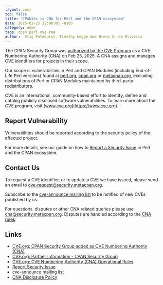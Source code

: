 ```yaml
---
layout: post
toc: false
title: "CPANSec is CNA for Perl and the CPAN ecosystem"
date: 2025-02-25 22:00:00 +0100
category: news
tags: cpan perl cve cna
author:  Stig Palmquist, Timothy Legge and Breno G. de Oliveira
---
```


The CPAN Security Group was [authorized by the CVE Program](https://www.cve.org/Media/News/item/news/2025/02/25/CPAN-Security-Group-Added-as-CNA) as a CVE Numbering Authority (CNA) on Feb 25, 2025. A CNA assigns and manages CVE identifiers for projects in their scope.

Our scope is vulnerabilities in Perl and CPAN Modules (including End-of-Life Perl versions) found at [perl.org](https://perl.org/), [cpan.org](https://cpan.org/) or [metacpan.org](https://metacpan.org/), excluding distributions of Perl or CPAN Modules maintained by third-party redistributors.

CVE is an international, community-based effort to identify, define and catalog publicly disclosed software vulnerabilities. To learn more about the CVE program, visit [www.cve.org](https://www.cve.org).

## Report Vulnerability

Vulnerabilities should be reported according to the security policy of the affected project.

For more details, see our guide on how to [Report a Security Issue](https://security.metacpan.org/docs/report.html) in Perl and the CPAN ecosystem.

## Contact Us

To request a CVE identifier, or to update a CVE we have issued, please send an email to [cve-request@security.metacpan.org](mailto:cve-request@security.metacpan.org).

Subscribe to the [cve-announce mailing list](https://lists.security.metacpan.org/cve-announce/) to be notified of new CVEs published by us.

For questions, disputes or other CNA related queries please use [cna@security.metacpan.org](mailto:cna@security.metacpan.org). Disputes are handled according to the [CNA rules](https://www.cve.org/ResourcesSupport/AllResources/CNARules).

## Links

- [CVE.org: CPAN Security Group added as CVE Numbering Authority (CNA)](https://www.cve.org/Media/News/item/news/2025/02/25/CPAN-Security-Group-Added-as-CNA)
- [CVE.org: Partner Information - CPAN Security Group](https://www.cve.org/PartnerInformation/ListofPartners/partner/CPANSec)
- [CVE.org: CVE Numbering Authority (CNA) Operational Rules](https://www.cve.org/ResourcesSupport/AllResources/CNARules)
- [Report Security Issue](https://security.metacpan.org/docs/report.html)
- [cve-announce mailing list](https://lists.security.metacpan.org/cve-announce/)
- [CNA Disclosure Policy](https://security.metacpan.org/docs/cna-disclosure-policy.html)


